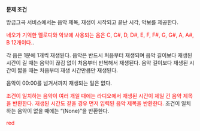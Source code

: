 **문제 조건**

방금그곡 서비스에서는 음악 제목, 재생이 시작되고 끝난 시각, 악보를 제공한다.  

 <span style="color:red">네오가 기억한 멜로디와 악보에 사용되는 음은 C, C#, D, D#, E, F, F#, G, G#, A, A#, B 12개이다.</span>. 
 
각 음은 1분에 1개씩 재생된다. 음악은 반드시 처음부터 재생되며 음악 길이보다 재생된 시간이 길 때는 음악이 끊김 없이 처음부터 반복해서 재생된다. 음악 길이보다 재생된 시간이 짧을 때는 처음부터 재생 시간만큼만 재생된다.  

음악이 00:00를 넘겨서까지 재생되는 일은 없다.  
 
<span style="color:red">조건이 일치하는 음악이 여러 개일 때에는 라디오에서 재생된 시간이 제일 긴 음악 제목을 반환한다. 재생된 시간도 같을 경우 먼저 입력된 음악 제목을 반환한다.</span>
조건이 일치하는 음악이 없을 때에는 “(None)”을 반환한다.  

<span style="color:red">red</span>
